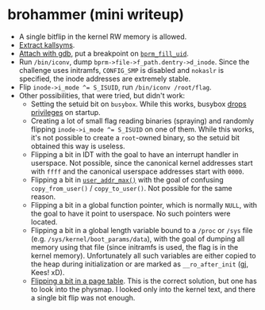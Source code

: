 # brohammer (mini writeup)

* A single bitflip in the kernel RW memory is allowed.
* [Extract kallsyms](https://github.com/mephi42/ida-kallsyms).
* [Attach with gdb](https://qemu-project.gitlab.io/qemu/system/gdb.html), put a
  breakpoint on [`bprm_fill_uid`](
  https://elixir.bootlin.com/linux/v4.17/source/fs/exec.c#L1509).
* Run `/bin/iconv`, dump `bprm->file->f_path.dentry->d_inode`. Since the
  challenge uses initramfs, `CONFIG_SMP` is disabled and `nokaslr` is
  specified, the inode addresses are extremely stable.
* Flip `inode->i_mode ^= S_ISUID`, run `/bin/iconv /root/flag`.
* Other possibilities, that were tried, but didn't work:
  * Setting the setuid bit on `busybox`. While this works, busybox [drops
    privileges](
    https://git.busybox.net/busybox/tree/libbb/appletlib.c?h=1_33_stable#n682)
    on startup.
  * Creating a lot of small flag reading binaries (spraying) and randomly
    flipping `inode->i_mode ^= S_ISUID` on one of them. While this works,
    it's not possible to create a `root`-owned binary, so the setuid bit
    obtained this way is useless.
  * Flipping a bit in IDT with the goal to have an interrupt handler in
    userspace. Not possible, since the canonical kernel addresses start with
    `ffff` and the canonical userspace addresses start with `0000`.
  * Flipping a bit in [`user_addr_max()`](
    https://elixir.bootlin.com/linux/v4.17/source/arch/x86/include/asm/uaccess.h#L39
    ) with the goal of confusing `copy_from_user()` / `copy_to_user()`. Not
    possible for the same reason.
  * Flipping a bit in a global function pointer, which is normally `NULL`,
    with the goal to have it point to userspace. No such pointers were located.
  * Flipping a bit in a global length variable bound to a `/proc` or `/sys`
    file (e.g. `/sys/kernel/boot_params/data`), with the goal of dumping all
    memory using that file (since initramfs is used, the flag is in the kernel
    memory). Unfortunately all such variables are either copied to the heap
    during initialization or are marked as `__ro_after_init` (gj, Kees! xD).
  * [Flipping a bit in a page table](
    https://hxp.io/blog/82/Midnightsun-CTF-2021-Brohammer/). This is the
    correct solution, but one has to look into the physmap. I looked only into
    the kernel text, and there a single bit flip was not enough.
